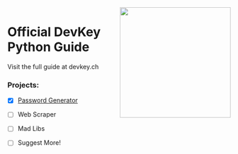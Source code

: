 <img src="https://i.ibb.co/QnQBDf9/logo-square.png" width="250" align="right">

# Official DevKey Python Guide
Visit the full guide at devkey.ch
### Projects:
- [x] [Password Generator](Projects/passwordgenerator.py)
- [ ] Web Scraper
- [ ] Mad Libs
- [ ] Suggest More!




<!-----
We sometimes struggle to pay the cost of keeping our website up. Help us educate the world. [Donate](https://www.paypal.com/donate/?hosted_button_id=SQ9YCEDJP3WXL)
-->
